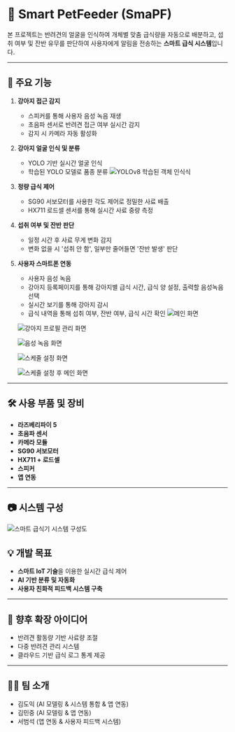# 🐶 Smart PetFeeder (SmaPF)
 

본 프로젝트는 반려견의 얼굴을 인식하여 개체별 맞춤 급식량을 자동으로 배분하고, 섭취 여부 및 잔반 유무를 판단하여 사용자에게 알림을 전송하는 **스마트 급식 시스템**입니다.

---

## 📌 주요 기능

1. **강아지 접근 감지**  
   - 스피커를 통해 사용자 음성 녹음 재생
   - 초음파 센서로 반려견 접근 여부 실시간 감지  
   - 감지 시 카메라 자동 활성화

2. **강아지 얼굴 인식 및 분류**  
   - YOLO 기반 실시간 얼굴 인식  
   - 학습된 YOLO 모델로 품종 분류
   ![YOLOv8 학습된 객체 인식식](images/yolo_detect_ham.png)
3. **정량 급식 제어**  
   - SG90 서보모터를 사용한 각도 제어로 정밀한 사료 배출  
   - HX711 로드셀 센서를 통해 실시간 사료 중량 측정

4. **섭취 여부 및 잔반 판단**  
   - 일정 시간 후 사료 무게 변화 감지  
   - 변화 없을 시 '섭취 안 함', 일부만 줄어들면 '잔반 발생' 판단

5. **사용자 스마트폰 연동**  
   - 사용자 음성 녹음
   - 강아지 등록페이지를 통해 강아지별 급식 시간, 급식 양 설정, 출력할 음성녹음 선택
   - 실시간 보기를 통해 강아지 감시
   - 급식 내역을 통해 섭취 여부, 잔반 여부, 급식 시간 확인
   ![메인 화면](images/app1.png)

   ![강아지 프로필 관리 화면](images/app2.png)

   ![음성 녹음 화면](images/app3.png)

   ![스케줄 설정 화면](images/app4.png)

   ![스케줄 설정 후 메인 화면](images/app5.png)


  
---

## 🛠️ 사용 부품 및 장비

- **라즈베리파이 5**
- **초음파 센서**
- **카메라 모듈**
- **SG90 서보모터**
- **HX711 + 로드셀**
- **스피커**
- **앱 연동**

---

## 📷 시스템 구성 
![스마트 급식기 시스템 구성도](images/system_diagram.png)

## 💡 개발 목표

- **스마트 IoT 기술**을 이용한 실시간 급식 제어
- **AI 기반 분류 및 자동화**
- **사용자 친화적 피드백 시스템 구축**

---

## 📲 향후 확장 아이디어

- 반려견 활동량 기반 사료량 조절
- 다중 반려견 관리 시스템
- 클라우드 기반 급식 로그 통계 제공

---

## 👨‍💻 팀 소개

- 김도익 (AI 모델링 & 시스템 통합 & 앱 연동)
- 김민중 (AI 모델링 & 앱 연동)
- 서범석 (앱 연동 & 사용자 피드백 시스템)
